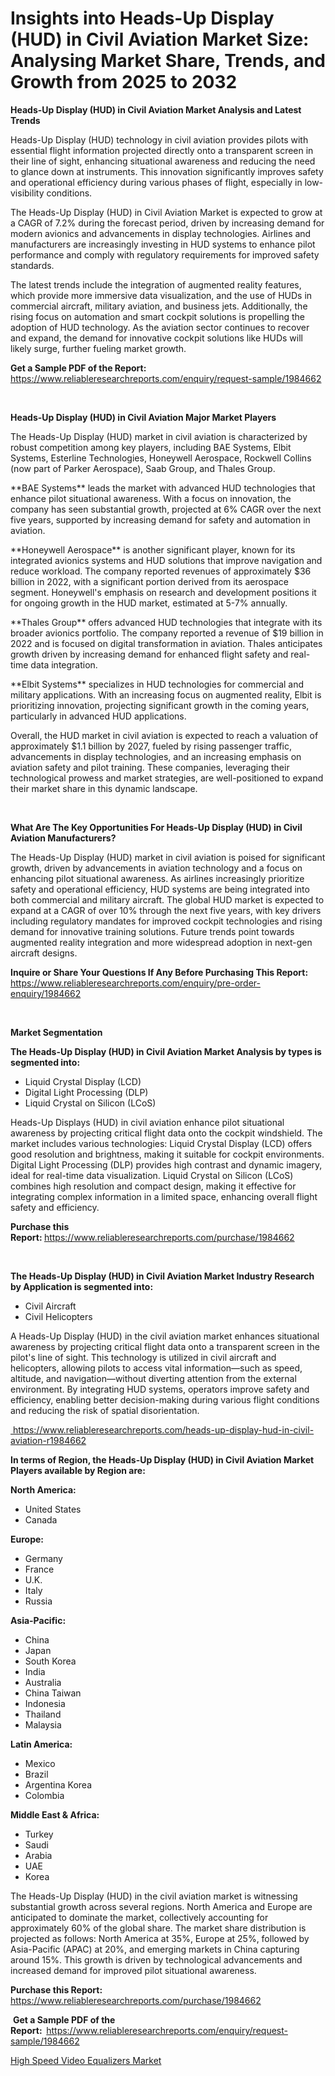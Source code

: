 <p><h1>Insights into Heads-Up Display (HUD) in Civil Aviation Market Size: Analysing Market Share, Trends, and Growth from 2025 to 2032</h1></p><p><strong>Heads-Up Display (HUD) in Civil Aviation Market Analysis and Latest Trends</strong></p>
<p><p>Heads-Up Display (HUD) technology in civil aviation provides pilots with essential flight information projected directly onto a transparent screen in their line of sight, enhancing situational awareness and reducing the need to glance down at instruments. This innovation significantly improves safety and operational efficiency during various phases of flight, especially in low-visibility conditions.</p><p>The Heads-Up Display (HUD) in Civil Aviation Market is expected to grow at a CAGR of 7.2% during the forecast period, driven by increasing demand for modern avionics and advancements in display technologies. Airlines and manufacturers are increasingly investing in HUD systems to enhance pilot performance and comply with regulatory requirements for improved safety standards. </p><p>The latest trends include the integration of augmented reality features, which provide more immersive data visualization, and the use of HUDs in commercial aircraft, military aviation, and business jets. Additionally, the rising focus on automation and smart cockpit solutions is propelling the adoption of HUD technology. As the aviation sector continues to recover and expand, the demand for innovative cockpit solutions like HUDs will likely surge, further fueling market growth.</p></p>
<p><strong>Get a Sample PDF of the Report:&nbsp;</strong> <a href="https://www.reliableresearchreports.com/enquiry/request-sample/1984662?utm_campaign=2197&utm_medium=2&utm_source=Github&utm_content=ia&utm_term=13022025&utm_id=heads-up-display-hud-in-civil-aviation">https://www.reliableresearchreports.com/enquiry/request-sample/1984662</a></p>
<p>&nbsp;</p>
<p><strong>Heads-Up Display (HUD) in Civil Aviation Major Market Players</strong></p>
<p><p>The Heads-Up Display (HUD) market in civil aviation is characterized by robust competition among key players, including BAE Systems, Elbit Systems, Esterline Technologies, Honeywell Aerospace, Rockwell Collins (now part of Parker Aerospace), Saab Group, and Thales Group.</p><p>**BAE Systems** leads the market with advanced HUD technologies that enhance pilot situational awareness. With a focus on innovation, the company has seen substantial growth, projected at 6% CAGR over the next five years, supported by increasing demand for safety and automation in aviation.</p><p>**Honeywell Aerospace** is another significant player, known for its integrated avionics systems and HUD solutions that improve navigation and reduce workload. The company reported revenues of approximately $36 billion in 2022, with a significant portion derived from its aerospace segment. Honeywell's emphasis on research and development positions it for ongoing growth in the HUD market, estimated at 5-7% annually.</p><p>**Thales Group** offers advanced HUD technologies that integrate with its broader avionics portfolio. The company reported a revenue of $19 billion in 2022 and is focused on digital transformation in aviation. Thales anticipates growth driven by increasing demand for enhanced flight safety and real-time data integration.</p><p>**Elbit Systems** specializes in HUD technologies for commercial and military applications. With an increasing focus on augmented reality, Elbit is prioritizing innovation, projecting significant growth in the coming years, particularly in advanced HUD applications.</p><p>Overall, the HUD market in civil aviation is expected to reach a valuation of approximately $1.1 billion by 2027, fueled by rising passenger traffic, advancements in display technologies, and an increasing emphasis on aviation safety and pilot training. These companies, leveraging their technological prowess and market strategies, are well-positioned to expand their market share in this dynamic landscape.</p></p>
<p>&nbsp;</p>
<p><strong>What Are The Key Opportunities For Heads-Up Display (HUD) in Civil Aviation Manufacturers?</strong></p>
<p><p>The Heads-Up Display (HUD) market in civil aviation is poised for significant growth, driven by advancements in aviation technology and a focus on enhancing pilot situational awareness. As airlines increasingly prioritize safety and operational efficiency, HUD systems are being integrated into both commercial and military aircraft. The global HUD market is expected to expand at a CAGR of over 10% through the next five years, with key drivers including regulatory mandates for improved cockpit technologies and rising demand for innovative training solutions. Future trends point towards augmented reality integration and more widespread adoption in next-gen aircraft designs.</p></p>
<p><strong>Inquire or Share Your Questions If Any Before Purchasing This Report:</strong> <a href="https://www.reliableresearchreports.com/enquiry/pre-order-enquiry/1984662?utm_campaign=2197&utm_medium=2&utm_source=Github&utm_content=ia&utm_term=13022025&utm_id=heads-up-display-hud-in-civil-aviation">https://www.reliableresearchreports.com/enquiry/pre-order-enquiry/1984662</a></p>
<p>&nbsp;</p>
<p><strong>Market Segmentation</strong></p>
<p><strong>The Heads-Up Display (HUD) in Civil Aviation Market Analysis by types is segmented into:</strong></p>
<p><ul><li>Liquid Crystal Display (LCD)</li><li>Digital Light Processing (DLP)</li><li>Liquid Crystal on Silicon (LCoS)</li></ul></p>
<p><p>Heads-Up Displays (HUD) in civil aviation enhance pilot situational awareness by projecting critical flight data onto the cockpit windshield. The market includes various technologies: Liquid Crystal Display (LCD) offers good resolution and brightness, making it suitable for cockpit environments. Digital Light Processing (DLP) provides high contrast and dynamic imagery, ideal for real-time data visualization. Liquid Crystal on Silicon (LCoS) combines high resolution and compact design, making it effective for integrating complex information in a limited space, enhancing overall flight safety and efficiency.</p></p>
<p><strong>Purchase this Report:&nbsp;</strong><a href="https://www.reliableresearchreports.com/purchase/1984662?utm_campaign=2197&utm_medium=2&utm_source=Github&utm_content=ia&utm_term=13022025&utm_id=heads-up-display-hud-in-civil-aviation">https://www.reliableresearchreports.com/purchase/1984662</a></p>
<p>&nbsp;</p>
<p><strong>The Heads-Up Display (HUD) in Civil Aviation Market Industry Research by Application is segmented into:</strong></p>
<p><ul><li>Civil Aircraft</li><li>Civil Helicopters</li></ul></p>
<p><p>A Heads-Up Display (HUD) in the civil aviation market enhances situational awareness by projecting critical flight data onto a transparent screen in the pilot's line of sight. This technology is utilized in civil aircraft and helicopters, allowing pilots to access vital information—such as speed, altitude, and navigation—without diverting attention from the external environment. By integrating HUD systems, operators improve safety and efficiency, enabling better decision-making during various flight conditions and reducing the risk of spatial disorientation.</p></p>
<p><a href="https://www.reliableresearchreports.com/heads-up-display-hud-in-civil-aviation-r1984662?utm_campaign=2197&utm_medium=2&utm_source=Github&utm_content=ia&utm_term=13022025&utm_id=heads-up-display-hud-in-civil-aviation">&nbsp;https://www.reliableresearchreports.com/heads-up-display-hud-in-civil-aviation-r1984662</a></p>
<p><strong>In terms of Region, the Heads-Up Display (HUD) in Civil Aviation Market Players available by Region are:</strong></p>
<p>
    <p> <strong> North America: </strong>
        <ul>
            <li>United States</li>
            <li>Canada</li>
        </ul>
        </p> 
    <p> <strong> Europe: </strong>
        <ul>
            <li>Germany</li>
            <li>France</li>
            <li>U.K.</li>
            <li>Italy</li>
            <li>Russia</li>
        </ul>
        </p> 
    <p> <strong> Asia-Pacific: </strong>
        <ul>
            <li>China</li>
            <li>Japan</li>
            <li>South Korea</li>
            <li>India</li>
            <li>Australia</li>
            <li>China Taiwan</li>
            <li>Indonesia</li>
            <li>Thailand</li>
            <li>Malaysia</li>
        </ul>
        </p> 
    <p> <strong> Latin America: </strong>
        <ul>
            <li>Mexico</li>
            <li>Brazil</li>
            <li>Argentina Korea</li>
            <li>Colombia</li>
        </ul>
        </p> 
    <p> <strong> Middle East & Africa: </strong>
        <ul>
            <li>Turkey</li>
            <li>Saudi</li>
            <li>Arabia</li>
            <li>UAE</li>
            <li>Korea</li>
        </ul>
    </p>
    </p>
<p><p>The Heads-Up Display (HUD) in the civil aviation market is witnessing substantial growth across several regions. North America and Europe are anticipated to dominate the market, collectively accounting for approximately 60% of the global share. The market share distribution is projected as follows: North America at 35%, Europe at 25%, followed by Asia-Pacific (APAC) at 20%, and emerging markets in China capturing around 15%. This growth is driven by technological advancements and increased demand for improved pilot situational awareness.</p></p>
<p><strong>Purchase this Report: </strong><a href="https://www.reliableresearchreports.com/purchase/1984662?utm_campaign=2197&utm_medium=2&utm_source=Github&utm_content=ia&utm_term=13022025&utm_id=heads-up-display-hud-in-civil-aviation">https://www.reliableresearchreports.com/purchase/1984662</a></p>
<p>&nbsp;<strong>Get a Sample PDF of the Report:&nbsp;&nbsp;</strong><a href="https://www.reliableresearchreports.com/enquiry/request-sample/1984662?utm_campaign=2197&utm_medium=2&utm_source=Github&utm_content=ia&utm_term=13022025&utm_id=heads-up-display-hud-in-civil-aviation">https://www.reliableresearchreports.com/enquiry/request-sample/1984662</a></p>
<p><strong></strong></p>
<p><p><a href="https://github.com/jerhoskinson197676/Market-Research-Report-List-1/blob/main/high-speed-video-equalizers-market.md?utm_campaign=2197&utm_medium=2&utm_source=Github&utm_content=ia&utm_term=13022025&utm_id=heads-up-display-hud-in-civil-aviation">High Speed Video Equalizers Market</a></p></p>
